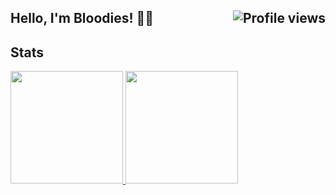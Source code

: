 <h2>
     Hello, I'm Bloodies! 👋🏻 <img align="right" src="https://gpvc.arturio.dev/Bloodies" alt="Profile views">
</h2>

## Stats
<div align="left">
  <a href="https://github.com/Bloodies">
    <img height="180em" src="https://github-readme-stats.vercel.app/api?username=Bloodies&show_icons=true&bg_color=-20,0D1117,907578&title_color=FFFFFF&text_color=FFFFFF&icon_color=79ff97&count_private=true&include_all_commits=true&disable_animations=false">
    <img height="180em" src="https://github-readme-stats.vercel.app/api/top-langs?username=Bloodies&show_icons=true&bg_color=20,907578,0D1117&title_color=FFFFFF&text_color=FFFFFF&icon_color=FFFFFF&layout=compact"/>
    <!--
    <img height="180em" src="https://github-readme-stats.vercel.app/api?username=Bloodies&show_icons=true&bg_color=0D1117&title_color=FFFFFF&text_color=FFFFFF&icon_color=FFFFFF&count_private=true&include_all_commits=true&disable_animations=false">
    <img height="180em" src="https://github-readme-stats.vercel.app/api/top-langs?username=Bloodies&show_icons=true&bg_color=0D1117&title_color=FFFFFF&text_color=FFFFFF&icon_color=FFFFFF&disable_animations=false&layout=compact"/>
    
    <img height="180em" src="https://github-readme-stats.vercel.app/api?username=Bloodies&show_icons=true&bg_color=19,21D4FD,B721FF&title_color=fff&text_color=fff&&icon_color=fff&count_private=true&include_all_commits=true&disable_animations=false&layout=compact">
    <img height="180em" src="https://github-readme-stats.vercel.app/api/top-langs?username=Bloodies&show_icons=true&bg_color=19,21D4FD,B721FF&title_color=fff&text_color=fff&icon_color=fff&layout=compact"/>
    -->
</div>


<!--
**Bloodies/Bloodies** is a ✨ _special_ ✨ repository because its `README.md` (this file) appears on your GitHub profile.

Here are some ideas to get you started:

- 🔭 I’m currently working on ...
- 🌱 I’m currently learning ...
- 👯 I’m looking to collaborate on ...
- 🤔 I’m looking for help with ...
- 💬 Ask me about ...
- 📫 How to reach me: ...
- 😄 Pronouns: ...
- ⚡ Fun fact: ...
-->
